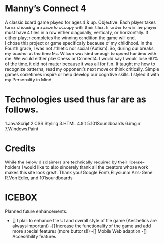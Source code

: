 # Manny’s Connect 4

A classic board game played for ages 4 & up.
Objective: Each player takes turns choosing a space to occupy with their tiles. In order to win the player must have 4 tiles in a row either diagonally, vertically, or horizontally. If either player completes the winning condition the game will end.  
I chose this project or game specifically because of my childhood. In the Fourth grade, I was not athletic nor social (Autism). So, during our breaks my teacher at the time Ms. Wilson was kind enough to spend her time with me. We would either play Chess or Connect4. I would say I would lose 60% of the time, it did not matter because it was all for fun. It taught me how to recognize patterns, read my opponent’s next move or think critically. Simple games sometimes inspire or help develop our cognitive skills. 
I styled it with my Personality in Mind

# Technologies used thus far are as follows.

1.JavaScript
2.CSS Styling 
3.HTML
4.Git
5.101Soundboards
6.imgur
7.Windows Paint
# Credits
While the below disclaimers are technically required by their license-holders I would like to also sincerely thank all the creators whose work makes this site look great. Thank you!
Google Fonts,Ellysiunm Arts-Gene R.Von Edler, and 101soundboards
# ICEBOX

Planned future enhancements.
- [] I plan to enhance the UI and overall style of the game (Aesthetics are always important)
-[] Increase the functionality of the game and add more special features (more buttons!!)
-[] Mobile Web adaption
-[] Accessibility features 
